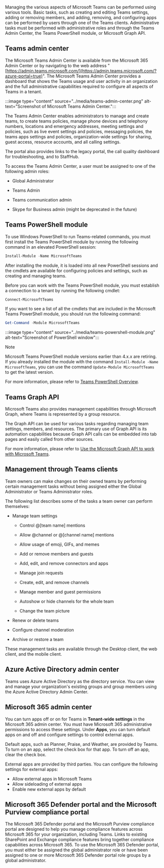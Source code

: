 

Managing the various aspects of Microsoft Teams can be performed using various tools. Basic tasks, such as creating and editing Teams settings, adding or removing members, and adding, removing, and configuring apps can be performed by users through one of the Teams clients. Administrative tasks must be performed with administrative roles and through the Teams Admin Center, the Teams PowerShell module, or Microsoft Graph API. 

 

## Teams admin center

The Microsoft Teams Admin Center is available from the Microsoft 365 Admin Center or by navigating to the web address "[https://admin.teams.microsoft.com/](https://admin.teams.microsoft.com/?azure-portal=true)". The Microsoft Teams Admin Center provides a dashboard that shows the Teams usage and user activity in an organization and the full administrative capabilities required to configure all aspects of Teams in a tenant.

 

:::image type="content" source="../media/teams-admin-center.png" alt-text="Screenshot of Microsoft Teams Admin Center.":::


 

The Teams Admin Center enables administrators to manage and create teams, to create teams policies, manage phone devices and telephony numbers, locations and emergency addresses, meeting settings and policies, such as live event settings and policies, messaging policies, the teams apps settings and policies, organization-wide settings for sharing, guest access, resource accounts, and all calling settings.

 

The portal also provides links to the legacy portal, the call quality dashboard for troubleshooting, and to StaffHub.

 

To access the Teams Admin Center, a user must be assigned to one of the following admin roles:

- Global Administrator

- Teams Admin

- Teams communication admin

- Skype for Business admin (might be deprecated in the future)

 

## Teams PowerShell module

To use Windows PowerShell to run Teams-related commands, you must first install the Teams PowerShell module by running the following command in an elevated PowerShell session:

 
```powershell
Install-Module -Name MicrosoftTeams
```
 

After installing the module, it is loaded into all new PowerShell sessions and the cmdlets are available for configuring policies and settings, such as creating and managing teams.

 

Before you can work with the Teams PowerShell module, you must establish a connection to a tenant by running the following cmdlet:

 
```powershell
Connect-MicrosoftTeams
```
 

If you want to see a list of all the cmdlets that are included in the Microsoft Teams PowerShell module, you should run the following command:

 

```powershell
Get-Command -Module MicrosoftTeams
```
 
:::image type="content" source="../media/teams-powershell-module.png" alt-text="Screenshot of PowerShell window":::



> [!NOTE]
> Microsoft Teams PowerShell module versions earlier than 4.x.x are retiring. If you already installed the module with the command ```Install-Module -Name MicrosoftTeams```, you can use the command ```Update-Module MicrosoftTeams``` to get the latest version.

For more information, please refer to [Teams PowerShell Overview](/MicrosoftTeams/teams-powershell-overview?azure-portal=true).

 

## Teams Graph API

Microsoft Teams also provides management capabilities through Microsoft Graph, where Teams is represented by a group resource.

The Graph API can be used for various tasks regarding managing team settings, members, and resources. The primary use of Graph API is its automation capabilities because Graph API calls can be embedded into tab pages and easily called from other sources.

For more information, please refer to [Use the Microsoft Graph API to work with Microsoft Teams](/graph/api/resources/teams-api-overview?azure-portal=true).


## Management through Teams clients

Team owners can make changes on their owned teams by performing certain management tasks without being assigned either the Global Administrator or Teams Administrator roles. 

 

The following list describes some of the tasks a team owner can perform themselves:

 

- Manage team settings

	- Control @[team name] mentions

	- Allow @channel or @[channel name] mentions

	- Allow usage of emoji, GIFs, and memes

	- Add or remove members and guests

	- Add, edit, and remove connectors and apps

	- Manage join requests

	- Create, edit, and remove channels

	- Manage member and guest permissions

	- Autoshow or hide channels for the whole team

	- Change the team picture

- Renew or delete teams

- Configure channel moderation

- Archive or restore a team

 
These management tasks are available through the Desktop client, the web client, and the mobile client.

## Azure Active Directory admin center

Teams uses Azure Active Directory as the directory service. You can view and manage your organization's existing groups and group members using the Azure Active Directory Admin Center. 




## Microsoft 365 admin center

You can turn apps off or on for Teams in **Tenant-wide settings** in the Microsoft 365 admin center. You must have Microsoft 365 administrative permissions to access these settings. Under **Apps**, you can turn default apps on and off and configure settings to control external apps.

Default apps, such as Planner, Praise, and Weather, are provided by Teams. To turn on an app, select the check box for that app. To turn off an app, clear the check box.

External apps are provided by third parties. You can configure the following settings for external apps:

* Allow external apps in Microsoft Teams
* Allow sideloading of external apps
* Enable new external apps by default

## Microsoft 365 Defender portal and the Microsoft Purview compliance portal

The Microsoft 365 Defender portal and the Microsoft Purview compliance portal are designed to help you manage compliance features across Microsoft 365 for your organization, including Teams. Links to existing SharePoint and Exchange compliance features bring together compliance capabilities across Microsoft 365. To use the Microsoft 365 Defender portal, you must either be assigned the global administrator role or have been assigned to one or more Microsoft 365 Defender portal role groups by a global administrator.

